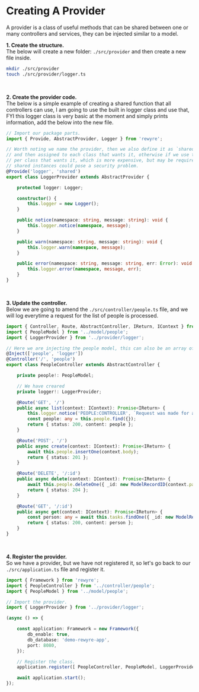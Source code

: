 # Creating A Provider

A provider is a class of useful methods that can be shared between one or many controllers and services, they can be injected similar to a model.

**1. Create the structure.**  
The below will create a new folder: `./src/provider` and then create a new file inside.

```bash
mkdir ./src/provider
touch ./src/provider/logger.ts
```

<br />

**2. Create the provider code.**  
The below is a simple example of creating a shared function that all controllers can use, I am going to use the built in logger class and use that, FYI this logger class is very basic at the moment and simply prints information, add the below into the new file.

```typescript
// Import our package parts.
import { Provide, AbstractProvider, Logger } from 'rewyre';

// Worth noting we name the provider, then we also define it as `shared` which means, only one instance is created
// and then assigned to each class that wants it, otherwise if we use the `single` option it will create an instance
// per class that wants it, which is more expensive, but may be required if it is something like user management which
// shared instances could pose a security problem.
@Provide('logger', 'shared')
export class LoggerProvider extends AbstractProvider {

	protected logger: Logger;

	constructor() {
		this.logger = new Logger();
	}

	public notice(namespace: string, message: string): void {
		this.logger.notice(namespace, message);
	}

	public warn(namespace: string, message: string): void {
		this.logger.warn(namespace, message);
	}

	public error(namespace: string, message: string, err: Error): void {
		this.logger.error(namespace, message, err);
	}
}
```

<br />

**3. Update the controller.**  
Below we are going to amend the `./src/controller/people.ts` file, and we will log everytime a request for the list of people is processed.

```typescript
import { Controller, Route, AbstractController, IReturn, IContext } from 'rewyre';
import { PeopleModel } from '../model/people';
import { LoggerProvider } from '../provider/logger';

// Here we are injecting the people model, this can also be an array of many injects.
@Inject(['people', 'logger'])
@Controller('/', 'people')
export class PeopleController extends AbstractController {

	private people!: PeopleModel;

	// We have creared 
	private logger!: LoggerProvider;

	@Route('GET', '/')
	public async list(context: IContext): Promise<IReturn> {
		this.logger.notice('PEOPLE:CONTROLLER', `Request was made for a list of people by IP: ${context.ipAddress}.`);
		const people: any = this.people.find({});
		return { status: 200, content: people };
	}

	@Route('POST', '/')
	public async create(context: IContext): Promise<IReturn> {
		await this.people.insertOne(context.body);
		return { status: 201 };
	}

	@Route('DELETE', '/:id')
	public async delete(context: IContext): Promise<IReturn> {
		await this.people.deleteOne({ _id: new ModelRecordID(context.params.id) });
		return { status: 204 };
	}

	@Route('GET', '/:id')
	public async get(context: IContext): Promise<IReturn> {
		const person: any = await this.tasks.findOne({ _id: new ModelRecordID(context.params.id) });
		return { status: 200, content: person };
	}
}
```

<br />

**4. Register the provider.**  
So we have a provider, but we have not registered it, so let's go back to our `./src/application.ts` file and register it.

```typescript
import { Framework } from 'rewyre';
import { PeopleController } from '../controller/people';
import { PeopleModel } from '../model/people';

// Import the provider.
import { LoggerProvider } from '../provider/logger';

(async () => {

	const application: Framework = new Framework({
		db_enable: true,
		db_database: 'demo-rewyre-app',
		port: 8080,
	});

	// Register the class.
	application.register([ PeopleController, PeopleModel, LoggerProvider ]);

	await application.start();
});
```